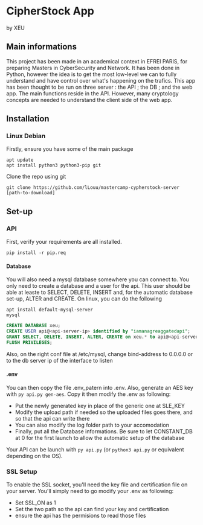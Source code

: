 # CipherStock App
by XEU

## Main informations
This project has been made in an academical context in EFREI PARIS, for preparing Masters in CyberSecurity and Network. It has been done in Python, however the idea is to get the most low-level we can to fully understand and have control over what's happening on the trafics. This app has been thought to be run on three server : the API ; the DB ; and the web app. The main functions reside in the API. However, many cryptology concepts are needed to understand the client side of the web app.

## Installation
### Linux Debian
Firstly, ensure you have some of the main package
```
apt update
apt install python3 python3-pip git
```

Clone the repo using git
```
git clone https://github.com/lLouu/mastercamp-cypherstock-server [path-to-download]
```

## Set-up
### API
First, verify your requirements are all installed.
```
pip install -r pip.req
```
#### Database
You will also need a mysql database somewhere you can connect to. You only need to create a database and a user for the api. This user should be able at leaste to SELECT, DELETE, INSERT and, for the automatic database set-up, ALTER and CREATE. On linux, you can do the following
```
apt install default-mysql-server
mysql
```
```SQL
CREATE DATABASE xeu;
CREATE USER api@<api-server-ip> identified by "iamanagreaggatedapi";
GRANT SELECT, DELETE, INSERT, ALTER, CREATE on xeu.* to api@<api-server-ip>;
FLUSH PRIVILEGES;
```
Also, on the right conf file at /etc/mysql, change bind-address to 0.0.0.0 or to the db server ip of the interface to listen
#### .env
You can then copy the file .env_patern into .env. Also, generate an AES key with `py api.py gen-aes`. Copy it then modify the .env as following:
 - Put the newly generated key in place of the generic one at SLE_KEY
 - Modify the upload path if needed so the uploaded files goes there, and so that the api can write there
 - You can also modify the log folder path to your accomodation
 - Finally, put all the Database informations. Be sure to let CONSTANT_DB at 0 for the first launch to allow the automatic setup of the database

Your API can be launch with `py api.py` (or `python3 api.py` or equivalent depending on the OS).

### SSL Setup
To enable the SSL socket, you'll need the key file and certification file on your server. You'll simply need to go modify your .env as following:
 - Set SSL_ON as 1
 - Set the two path so the api can find your key and certification
 - ensure the api has the permisions to read those files


